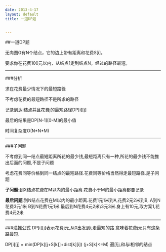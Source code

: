 ```yaml
---
date: 2013-4-17
layout: default
title: 一道DP题


---
```


##一道DP题

无向图G有N个结点，它的边上带有距离和花费S\[i\]。  

要求你在花费100元以内，从结点1走到结点N，经过的路径最短。 

---
###分析

求在花费最少情况下的最短路径


不考虑花费的最短路径不是所求的路径

记录到达i结点并且花费j的最短路径DP\[i\]\[j\]

最后的结果是DP\[N-1\]\[0-M\]的最小值

时间复杂度O\(N\*N\*M\)

---
###子问题

不考虑到同一结点最短距离所花的最少钱,最短距离只有一种,所花的最少钱不能推出后面的问题,不是子问题

考虑花费同等价格到同一结点的最短路径.花费同等价格当然得走最短路径.是子问题

**子问题**:到X结点花费在M以内的最小距离.花费小于M的最小距离都要记录

**最后问题**:到N结点花费在M以内的最小距离.花费1元1米到A,花费2元2米到B, A到N花费3元1米 B到N花费1元1米.最后到N花费4元2米\3元3米.身上有10元,取方案1,花费4元2米

---
###递推公式
DP\[i\]\[j\]表示花费j元,从0出发到i,走最短的路.意味着花费j元只有这条路最短.

DP\[i\]\[j\] = min\(DP\[k\]\[j+S\[k\]\]+dist\[k\]\[i\]\) \(j+S\[k\]<=M\) 遍历j,和与i相邻的结点